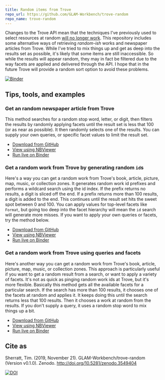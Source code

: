 ```yaml
---
title: Random items from Trove
repo_url: https://github.com/GLAM-Workbench/trove-random
repo_name: trove-random
---
```


Changes to the Trove API mean that the techniques I've previously used to select resources at random [will no longer work](https://updates.timsherratt.org/2019/10/09/creators-and-users.html). This repository includes some alternative ways of retrieving *random-ish* works and newspaper articles from Trove. While I've tried to mix things up and get as deep into the results set as possible, it's likely that some items are still inaccessible. So while the results will appear random, they may in fact be filtered due to the way facets are applied and delivered through the API. I hope that in the future Trove will provide a random sort option to avoid these problems.

[![Binder](https://mybinder.org/badge_logo.svg)](https://mybinder.org/v2/gh/GLAM-Workbench/trove-random/master?urlpath=lab)

## Tips, tools, and examples

### Get an random newspaper article from Trove

This method searches for a random stop word, letter, or digit, then filters the results by randomly applying facets until the result set is less that 100 (or as near as possible). It then randomly selects one of the results. You can supply your own queries, or specific facet values to limit the result set.

* [Download from GitHub](https://github.com/GLAM-Workbench/trove-random/blob/master/random_newspaper_article.ipynb)
* [View using NBViewer](https://nbviewer.jupyter.org/github/GLAM-Workbench/trove-random/blob/master/random_newspaper_article.ipynb)
* [Run live on Binder](https://mybinder.org/v2/gh/GLAM-Workbench/trove-random/master?urlpath=lab/tree/random_newspaper_article.ipynb)

### Get a random work from Trove by generating random `id`s

Here's a way you can get a random work from Trove's book, article, picture, map, music, or collection zones. It generates random work id prefixes and performs a wildcard search using the id index. If the prefix returns no results, a digit is sliced off the end. If a prefix returns more than 100 results, a digit is added to the end. This continues until the result set hits the sweet spot between 0 and 100. You can apply values for top-level facets like `Format`, but going too deep into the facet hierarchy will mean the `id` search will generate more misses. If you want to apply your own queries or facets, try the method below.

* [Download from GitHub](https://github.com/GLAM-Workbench/trove-random/blob/master/random_work_by_id.ipynb)
* [View using NBViewer](https://nbviewer.jupyter.org/github/GLAM-Workbench/trove-random/blob/master/random_work_by_id.ipynb)
* [Run live on Binder](https://mybinder.org/v2/gh/GLAM-Workbench/trove-random/master?urlpath=lab/tree/random_work_by_id.ipynb)

### Get a random work from Trove using queries and facets

Here's another way you can get a random work from Trove's book, article, picture, map, music, or collection zones. This approach is particularly useful if you want to get a random result from a search, or want to apply a variety of facets. It's not as quick as pinging random work ids at Trove, but it's more flexible. Basically this method gets all the available facets for a particular search. If the search has more than 100 results, it chooses one of the facets at random and applies it. It keeps doing this until the search returns less that 100 results. Then it chooses a work at random from the results. If you don't supply a query, it uses a random stop word to mix things up a bit.

* [Download from GitHub](https://github.com/GLAM-Workbench/trove-random/blob/master/random_work_by_facets.ipynb)
* [View using NBViewer](https://nbviewer.jupyter.org/github/GLAM-Workbench/trove-random/blob/master/random_work_by_facets.ipynb)
* [Run live on Binder](https://mybinder.org/v2/gh/GLAM-Workbench/trove-random/master?urlpath=lab/tree/random_work_by_facets.ipynb)

## Cite as

Sherratt, Tim. (2019, November 21). GLAM-Workbench/trove-random (Version v0.1.0). Zenodo. <http://doi.org/10.5281/zenodo.3549404>

[![DOI](https://zenodo.org/badge/DOI/10.5281/zenodo.3549404.svg)](https://doi.org/10.5281/zenodo.3549404)
